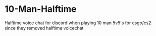 # 10-Man-Halftime
Halftime voice chat for discord when playing 10 man 5v5's for csgo/cs2 since they removed halftime voicechat
